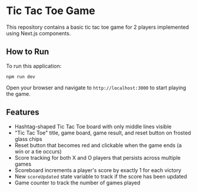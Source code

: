 # Tic Tac Toe Game

This repository contains a basic tic tac toe game for 2 players implemented using Next.js components.

## How to Run

To run this application:

```
npm run dev
```

Open your browser and navigate to `http://localhost:3000` to start playing the game.

## Features

- Hashtag-shaped Tic Tac Toe board with only middle lines visible
- "Tic Tac Toe" title, game board, game result, and reset button on frosted glass chips
- Reset button that becomes red and clickable when the game ends (a win or a tie occurs)
- Score tracking for both X and O players that persists across multiple games
- Scoreboard increments a player's score by exactly 1 for each victory
- New `scoreUpdated` state variable to track if the score has been updated
- Game counter to track the number of games played
